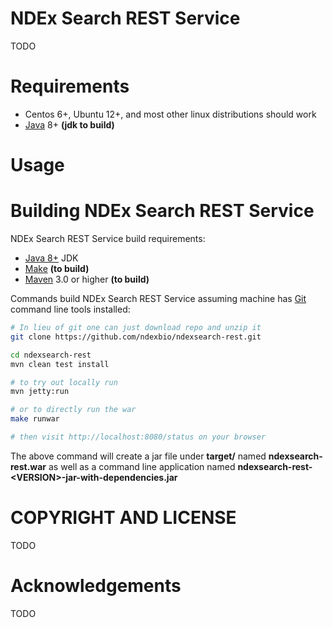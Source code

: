 
[jetty]: http://eclipse.org/jetty/
[maven]: http://maven.apache.org/
[java]: https://www.oracle.com/java/index.html
[git]: https://git-scm.com/

[make]: https://www.gnu.org/software/make

NDEx Search REST Service
========================

TODO



Requirements
============

* Centos 6+, Ubuntu 12+, and most other linux distributions should work
* [Java][java] 8+ **(jdk to build)**


Usage 
=====




Building NDEx Search REST Service  
=====================================

NDEx Search REST Service build requirements:

* [Java 8+][java] JDK
* [Make][make] **(to build)**
* [Maven][maven] 3.0 or higher **(to build)**


Commands build NDEx Search REST Service assuming machine has [Git][git] command line tools 
installed:

```Bash
# In lieu of git one can just download repo and unzip it
git clone https://github.com/ndexbio/ndexsearch-rest.git

cd ndexsearch-rest
mvn clean test install

# to try out locally run
mvn jetty:run

# or to directly run the war
make runwar

# then visit http://localhost:8080/status on your browser
```

The above command will create a jar file under **target/** named 
**ndexsearch-rest.war** as well as a command line application 
named **ndexsearch-rest-\<VERSION\>-jar-with-dependencies.jar**




COPYRIGHT AND LICENSE
=====================

TODO

Acknowledgements
================

TODO